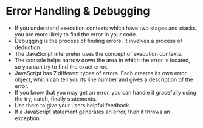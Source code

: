# Error Handling & Debugging
* If you understand execution contexts which have two
stages and stacks, you are more likely to find the error
in your code.
* Debugging is the process of finding errors. It involves a
process of deduction.
* The JavaScript interpreter uses the concept of execution contexts.
* The console helps narrow down the area in which the
error is located, so you can try to find the exact error.
* JavaScript has 7 different types of errors. Each creates
its own error object, which can tell you its line number
and gives a description of the error.
* If you know that you may get an error, you can handle
it gracefully using the try, catch, finally statements.
* Use them to give your users helpful feedback.
* If a JavaScript statement generates an error, then it throws an exception.
